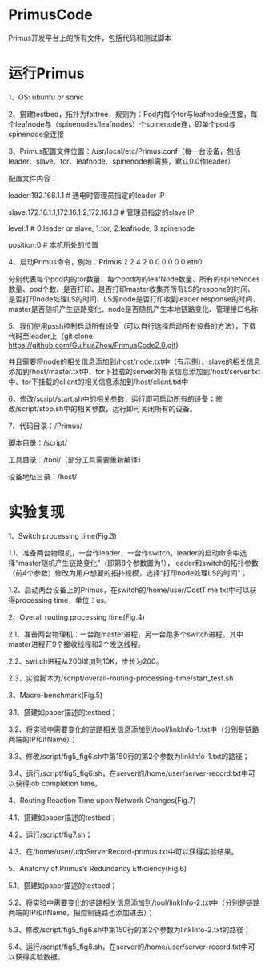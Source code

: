 # PrimusCode
Primus开发平台上的所有文件，包括代码和测试脚本

# 运行Primus
1、OS: ubuntu or sonic

2、搭建testbed，拓扑为fattree，规则为：Pod内每个tor与leafnode全连接，每个leafnode与（spinenodes/leafnodes）个spinenode连，即单个pod与spinenode全连接

3、Primus配置文件位置：/usr/local/etc/Primus.conf（每一台设备，包括leader、slave、tor、leafnode、spinenode都需要，默认0.0作leader）

   配置文件内容：
   
   leader:192.168.1.1 # 通电时管理员指定的leader IP
   
   slave:172.16.1.1,172.16.1.2,172.16.1.3 # 管理员指定的slave IP
   
   level:1 # 0:leader or slave; 1:tor; 2:leafnode; 3:spinenode 
   
   position:0 # 本机所处的位置

4、启动Primus命令，例如：Primus 2 2 4 2 0 0 0 0 0 0 eth0

   分别代表每个pod内的tor数量、每个pod内的leafNode数量、所有的spineNodes数量、pod个数、是否打印、是否打印master收集齐所有LS的respone的时间、是否打印node处理LS的时间、LS源node是否打印收到leader response的时间、master是否随机产生链路变化、node是否随机产生本地链路变化、管理接口名称

5、我们使用pssh控制启动所有设备（可以自行选择启动所有设备的方法），下载代码至leader上（git clone https://github.com/GuihuaZhou/PrimusCode2.0.git)

   并且需要将node的相关信息添加到/host/node.txt中（有示例）、slave的相关信息添加到/host/master.txt中、tor下挂载的server的相关信息添加到/host/server.txt中、tor下挂载的client的相关信息添加到/host/client.txt中

6、修改/script/start.sh中的相关参数，运行即可启动所有的设备；修改/script/stop.sh中的相关参数，运行即可关闭所有的设备。

7、代码目录：/Primus/
   
   脚本目录：/script/
   
   工具目录：/tool/（部分工具需要重新编译）
   
   设备地址目录：/host/

# 实验复现
1、Switch processing time(Fig.3)

   1.1、准备两台物理机，一台作leader，一台作switch。leader的启动命令中选择“master随机产生链路变化”（即第8个参数置为1），leader和switch的拓扑参数（前4个参数）修改为用户想要的拓扑规模，选择“打印node处理LS的时间”；
   
   1.2、启动两台设备上的Primus，在switch的/home/user/CostTime.txt中可以获得processing time，单位：us。

2、Overall routing processing time(Fig.4)

   2.1、准备两台物理机：一台跑master进程，另一台跑多个switch进程。其中master进程开9个接收线程和2个发送线程。
  
   2.2、switch进程从200增加到10K，步长为200。
   
   2.3、实验脚本为/script/overall-routing-processing-time/start_test.sh

3、Macro-benchmark(Fig.5)

   3.1、搭建如paper描述的testbed；
   
   3.2、将实验中需要变化的链路相关信息添加到/tool/linkInfo-1.txt中（分别是链路两端的IP和ifName）；
   
   3.3、修改/script/fig5_fig6.sh中第150行的第2个参数为linkInfo-1.txt的路径；
   
   3.4、运行/script/fig5_fig6.sh，在server的/home/user/server-record.txt中可以获得job completion time。

4、Routing Reaction Time upon Network Changes(Fig.7)

   4.1、搭建如paper描述的testbed；
   
   4.2、运行/script/fig7.sh；
   
   4.3、在/home/user/udpServerRecord-primus.txt中可以获得实验结果。

5、Anatomy of Primus’s Redundancy Efficiency(Fig.6)

   5.1、搭建如paper描述的testbed；
   
   5.2、将实验中需要变化的链路相关信息添加到/tool/linkInfo-2.txt中（分别是链路两端的IP和ifName，把控制链路也添加进去）；
   
   5.3、修改/script/fig5_fig6.sh中第150行的第2个参数为linkInfo-2.txt的路径；
   
   5.4、运行/script/fig5_fig6.sh，在server的/home/user/server-record.txt中可以获得实验数据。
   
